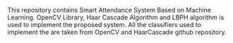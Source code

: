 This repository contains Smart Attendance System Based on Machine Learning. 
OpenCV Library, Haar Cascade Algorithm and LBPH algorithm is used to implement the proposed system.
All the classifiers used to implement the are taken from OpenCV and HaarCascade github repository.
